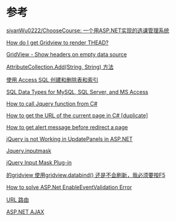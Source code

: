 # 参考

[sivanWu0222/ChooseCourse: 一个用ASP.NET实现的选课管理系统](https://github.com/sivanWu0222/ChooseCourse)

[How do I get Gridview to render THEAD?](https://stackoverflow.com/questions/309101/how-do-i-get-gridview-to-render-thead?answertab=active#tab-top)

[GridView - Show headers on empty data source](https://stackoverflow.com/questions/354369/gridview-show-headers-on-empty-data-source)

[AttributeCollection.Add(String, String) 方法](https://docs.microsoft.com/zh-cn/dotnet/api/system.web.ui.attributecollection.add?view=netframework-4.8)

[使用 Access SQL 创建和删除表和索引](https://docs.microsoft.com/zh-cn/office/vba/access/concepts/structured-query-language/create-and-delete-tables-and-indexes-using-access-sql)

[SQL Data Types for MySQL, SQL Server, and MS Access](https://www.w3schools.com/sql/sql_datatypes.asp)

<!-- [C#引用JQuery的步骤](https://blog.csdn.net/dragon_ton/article/details/49982513) -->

[How to call Jquery function from C#](https://stackoverflow.com/questions/22216177/how-to-call-jquery-function-from-c-sharp)

[How to get the URL of the current page in C# [duplicate]](https://stackoverflow.com/questions/593709/how-to-get-the-url-of-the-current-page-in-c-sharp)

[How to get alert message before redirect a page](https://stackoverflow.com/questions/8570766/how-to-get-alert-message-before-redirect-a-page)

[jQuery is not Working in UpdatePanels in ASP.NET](https://stackoverflow.com/questions/16876166/jquery-is-not-working-in-updatepanels-in-asp-net)

[Jquery.inputmask](https://robinherbots.github.io/Inputmask/)

[jQuery Input Mask Plug-in](https://www.jianshu.com/p/672c41c13890)

[的gridview 使用gridview.databind() 还是不会刷新，我必须要按F5](https://bbs.csdn.net/topics/330097090)

[How to solve ASP.Net EnableEventValidation Error](https://www.c-sharpcorner.com/forums/how-to-solve-asp-net-enableeventvalidation-error)

[URL 路由](https://docs.microsoft.com/zh-cn/aspnet/web-forms/overview/getting-started/getting-started-with-aspnet-45-web-forms/url-routing)

[ASP.NET AJAX](https://docs.microsoft.com/zh-cn/aspnet/web-forms/videos/aspnet-ajax/)
